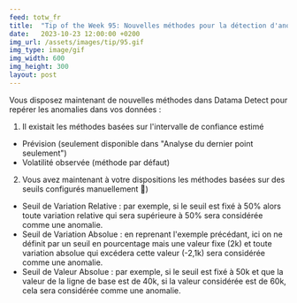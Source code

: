 ```yaml
---
feed: totw_fr
title:  "Tip of the Week 95: Nouvelles méthodes pour la détection d'anomalies"
date:   2023-10-23 12:00:00 +0200
img_url: /assets/images/tip/95.gif
img_type: image/gif
img_width: 600
img_height: 300
layout: post
---
```



Vous disposez maintenant de nouvelles méthodes dans Datama Detect pour repérer les anomalies dans vos données :
1. Il existait les méthodes basées sur l'intervalle de confiance estimé
  * Prévision (seulement disponible dans "Analyse du dernier point seulement")
  * Volatilité observée (méthode par défaut)
2. Vous avez maintenant à votre dispositions les méthodes basées sur des seuils configurés manuellement 🥳)
  * Seuil de Variation Relative : par exemple, si le seuil est fixé à 50% alors toute variation relative qui sera supérieure à 50% sera considérée comme une anomalie.
  * Seuil de Variation Absolue : en reprenant l'exemple précédant, ici on ne définit par un seuil en pourcentage mais une valeur fixe (2k) et toute variation absolue qui excédera cette valeur (-2,1k) sera considérée comme une anomalie.
  * Seuil de Valeur Absolue : par exemple, si le seuil est fixé à 50k et que la valeur de la ligne de base est de 40k, si la valeur considérée est de 60k, cela sera considérée comme une anomalie.
